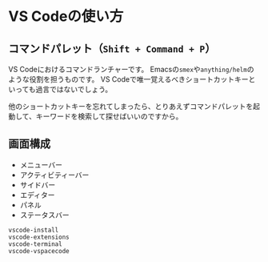 # VS Codeの使い方

## コマンドパレット（``Shift + Command + P``）

VS Codeにおけるコマンドランチャーです。
Emacsの``smex``や``anything/helm``のような役割を担うものです。
VS Codeで唯一覚えるべきショートカットキーといっても過言ではないでしょう。

他のショートカットキーを忘れてしまったら、とりあえずコマンドパレットを起動して、キーワードを検索して探せばいいのですから。

## 画面構成

- メニューバー
- アクティビティーバー
- サイドバー
- エディター
- パネル
- ステータスバー

```{toctree}
vscode-install
vscode-extensions
vscode-terminal
vscode-vspacecode
```
